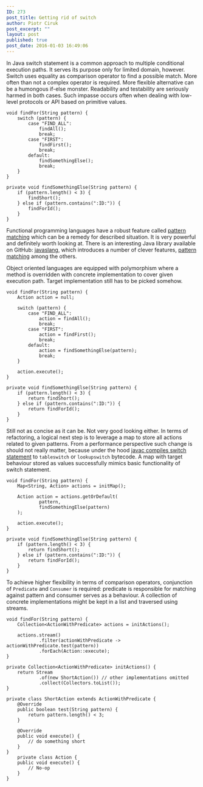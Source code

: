 ```yaml
---
ID: 273
post_title: Getting rid of switch
author: Piotr Ciruk
post_excerpt: ""
layout: post
published: true
post_date: 2016-01-03 16:49:06
---
```

In Java switch statement is a common approach to multiple conditional execution paths. It serves its purpose only for limited domain, however. Switch uses equality as comparison operator to find a possible match. More often than not a complex operator is required. More flexible alternative can be a humongous if-else monster. Readability and testability are seriously harmed in both cases. Such impasse occurs often when dealing with low-level protocols or API based on primitive values.

```
void findFor(String pattern) {
	switch (pattern) {
		case "FIND_ALL":
			findAll();
			break;
		case "FIRST":
			findFirst();
			break;
		default:
			findSomethingElse();
			break;
	}
}

private void findSomethingElse(String pattern) {
	if (pattern.length() < 3) {
		findShort();
	} else if (pattern.contains(":ID:")) {
		findForId();
	}
}
```

Functional programming languages have a robust feature called <a href="https://dzone.com/articles/scala-pattern-matching-case" target="_blank">pattern matching</a> which can be a remedy for described situation. It is very powerful and definitely worth looking at. There is an interesting Java library available on GitHub: <a href="http://javaslang.com/" target="_blank">javaslang</a>, which introduces a number of clever features, <a href="http://javaslang.github.io/javaslang-docs/2.0.0-RC2/#_match" target="_blank">pattern matching</a> among the others.

Object oriented languages are equipped with polymorphism where a method is overridden with concrete implementation to cover given execution path. Target implementation still has to be picked somehow. 

```
void findFor(String pattern) {
	Action action = null;

	switch (pattern) {
		case "FIND_ALL":
			action = findAll();
			break;
		case "FIRST":
			action = findFirst();
			break;
		default:
			action = findSomethingElse(pattern);
			break;
	}

	action.execute();
}

private void findSomethingElse(String pattern) {
	if (pattern.length() < 3) {
		return findShort();
	} else if (pattern.contains(":ID:")) {
		return findForId();
	}
}
```

Still not as concise as it can be. Not very good looking either. In terms of refactoring, a logical next step is to leverage a map to store all actions related to given patterns. From a performance perspective such change is should not really matter, because under the hood <a href="https://docs.oracle.com/javase/specs/jvms/se8/html/jvms-3.html#jvms-3.10" target="_blank">javac compiles switch statement</a> to `tableswitch` or `lookupswitch` bytecode. A map with target behaviour stored as values successfully mimics basic functionality of switch statement.
```
void findFor(String pattern) {
	Map<String, Action> actions = initMap();

	Action action = actions.getOrDefault(
			pattern,
			findSomethingElse(pattern)
	);

	action.execute();
}

private void findSomethingElse(String pattern) {
	if (pattern.length() < 3) {
		return findShort();
	} else if (pattern.contains(":ID:")) {
		return findForId();
	}
}
```

To achieve higher flexibility in terms of comparison operators, conjunction of `Predicate` and `Consumer` is required: predicate is responsible for matching against pattern and consumer serves as a behaviour. A collection of concrete implementations might be kept in a list and traversed using streams.
```
void findFor(String pattern) {
	Collection<ActionWithPredicate> actions = initActions();

	actions.stream()
			.filter(actionWithPredicate -> actionWithPredicate.test(pattern))
			.forEach(Action::execute);
}

private Collection<ActionWithPredicate> initActions() {
	return Stream
			.of(new ShortAction()) // other implementations omitted
			.collect(Collectors.toList());
}

private class ShortAction extends ActionWithPredicate {
	@Override
	public boolean test(String pattern) {
		return pattern.length() < 3;
	}

	@Override
	public void execute() {
		// do something short
	}
}
	private class Action {
	public void execute() {
		// No-op
	}
}
```